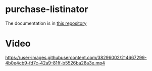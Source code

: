 # purchase-listinator

The documentation is in [this repository](https://github.com/gumberss/FinanceControlinatorDocs/tree/main/Features/Purchase%20Listinator)

# Video
https://user-images.githubusercontent.com/38296002/214667299-4b0e4cb9-fd7c-42a9-81ff-b5526ba28a3e.mp4

